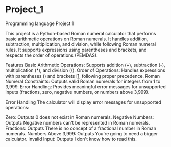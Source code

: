 # Project_1
Programming language Project 1


This project is a Python-based Roman numeral calculator that performs basic arithmetic operations on Roman numerals. It handles addition, subtraction, multiplication, and division, while following Roman numeral rules. It supports expressions using parentheses and brackets, and respects the order of operations (PEMDAS).

Features
Basic Arithmetic Operations: Supports addition (+), subtraction (-), multiplication (*), and division (/).
Order of Operations: Handles expressions with parentheses () and brackets [], following proper precedence.
Roman Numeral Constraints: Outputs valid Roman numerals for integers from 1 to 3,999.
Error Handling: Provides meaningful error messages for unsupported inputs (fractions, zero, negative numbers, or numbers above 3,999).

Error Handling
The calculator will display error messages for unsupported operations:

Zero: Outputs 0 does not exist in Roman numerals.
Negative Numbers: Outputs Negative numbers can't be represented in Roman numerals.
Fractions: Outputs There is no concept of a fractional number in Roman numerals.
Numbers Above 3,999: Outputs You're going to need a bigger calculator.
Invalid Input: Outputs I don't know how to read this.


